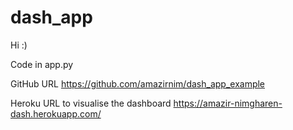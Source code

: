 # dash_app
Hi :)

Code in app.py

GitHub URL
https://github.com/amazirnim/dash_app_example

Heroku URL to visualise the dashboard
https://amazir-nimgharen-dash.herokuapp.com/
